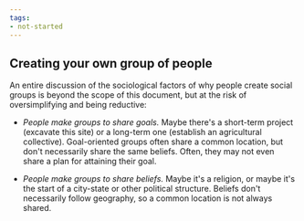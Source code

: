 ```yaml
---
tags:
- not-started
---
```


## Creating your own group of people

An entire discussion of the sociological factors of why people create social groups is beyond the scope of this document, but at the risk of oversimplifying and being reductive:

* _People make groups to share goals._
  Maybe there's a short-term project (excavate this site) or a long-term one (establish an agricultural collective).
  Goal-oriented groups often share a common location, but don't necessarily share the same beliefs.
  Often, they may not even share a plan for attaining their goal.

* _People make groups to share beliefs._
  Maybe it's a religion, or maybe it's the start of a city-state or other political structure.
  Beliefs don't necessarily follow geography, so a common location is not always shared.
